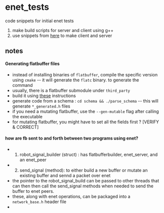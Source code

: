 # enet_tests

code snippets for initial enet tests

1. make build scripts for server and client using g++
2. use snippets from [here](http://enet.bespin.org/Tutorial.html#CreateServer) to make client and server


## notes

#### Generating flatbuffer files
- instead of installing binaries of `flatbuffer`, compile the specific version using `cmake` -- it will generate the `flatc` binary. to generate the command
- usually, there is a flatbuffer submodule under `third_party`
- build it using [these](https://github.com/google/flatbuffers?tab=readme-ov-file#quick-start) instructions
- generate code from a schema : `cd schema && ./parse_schema` -- this will generate `*_generated.h` files 
- if you need a mutating flatbuffer, use the `--gen-mutable` flag after calling the executable
- for mutating flatbuffer, you might have to set all the fields first ? [VERIFY & CORRECT]

#### how are fb sent to and forth between two programs using enet?
- 1. robot_signal_builder (struct) : has flatbufferbuilder, enet_server, and an enet_peer
- 2. send_signal (method): to either build a new buffer or mutate an existing buffer and sennd a packet over enet
- the pointer to the robot_signal_build can be passed to other threads that can then then call the send_signal methods when needed to send the buffer to enet peers. 
- these, along with enet operations, can be packaged into a `network_base.h` header file
- 
